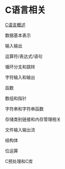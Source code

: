 # C语言相关

[C语言概述](./C-reduce.md)

数据基本表示

输入输出

运算符/表达式/语句

循环分支和跳转

字符输入和输出

函数

数组和指针

字符串和字符串函数

存储类别链接和内存管理相关

文件输入输出流

结构体

位运算

C预处理和C库

